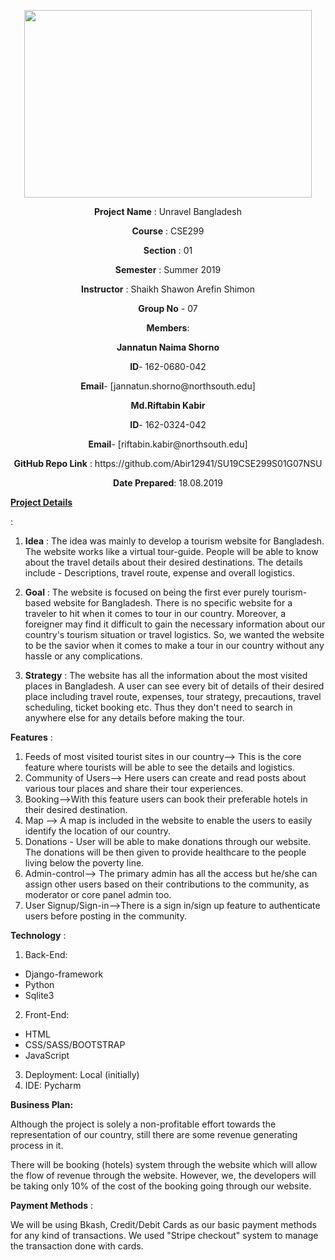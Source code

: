 <html><body><p align="center">
  <img width="460" height="300" src="https://elmsprodcdnendpoint.azureedge.net/attachments/15/2bfe67c5-2678-e011-969d-0030487d8897/46f5b6ce-3ea8-47ed-8444-80b87ed980cd.png">
</p>

<p align ="center"><b>Project Name</b> : Unravel Bangladesh</p>

<p align ="center"><b>Course</b> : CSE299</p>

<p align ="center"><b>Section</b> : 01</p>

<p align ="center"><b>Semester</b> : Summer 2019</p>

<p align ="center"><b>Instructor</b> : Shaikh Shawon Arefin Shimon</p>

<p align ="center"><b>Group No</b> - 07</p>

<p align ="center"><b>Members</b>:</p>

<p align ="center"><b>Jannatun Naima Shorno</b></p>

<p align ="center"><b>ID</b>- 162-0680-042</p>

<p align ="center"><b>Email</b>- [jannatun.shorno@northsouth.edu]</p>

<p align ="center"><b>Md.Riftabin Kabir</b></p>

<p align ="center"><b>ID</b>- 162-0324-042</p>

<p align ="center"><b>Email</b>- [riftabin.kabir@northsouth.edu]</p>

 <p align ="center"><b>GitHub Repo Link</b> : https://github.com/Abir12941/SU19CSE299S01G07NSU</p>

<p align ="center"><b>Date Prepared</b>: 18.08.2019</p>
</body>
</html>


<p><b><u>Project Details</u></b></p>:

1.  **Idea** :  The idea was mainly to develop a tourism website for Bangladesh. The website works like a virtual tour-guide. People will be able to know about the travel details about their desired destinations. The details include - Descriptions, travel route, expense and overall logistics.

1.  **Goal** : The website is focused on being the first ever purely tourism-based website for Bangladesh. There is no specific website for a traveler to hit when it comes to tour in our country. Moreover, a foreigner may find it difficult to gain the necessary information about our country&#39;s tourism situation or travel logistics. So, we wanted the website to be the savior when it comes to make a tour in our country without any hassle or any complications.

1.  **Strategy** : The website has all the information about the most visited places in Bangladesh. A user can see every bit of details of their desired place including travel route, expenses, tour strategy, precautions, travel scheduling, ticket booking etc. Thus they don&#39;t need to search in anywhere else for any details before making the tour.


**Features** :

1. Feeds of most visited tourist sites in our country--> This is the core feature where tourists will be able to see the details and logistics.
2. Community of Users--> Here users can create and read posts about various tour places and share their tour experiences.
3. Booking-->With this feature users can book their preferable hotels in their desired destination.
4. Map --> A map is included in the website to enable the users to easily identify the location of our country.
5. Donations - User will be able to make donations through our website. The donations will be then given to provide healthcare to the people living below the poverty line.
6. Admin-control--> The primary admin has all the access but he/she can assign other users based on their contributions to the community, as moderator or core panel admin too.
7. User Signup/Sign-in-->There is a sign in/sign up feature to authenticate users before  posting in the community.

**Technology** :

1. Back-End:
  * Django-framework
  * Python
  * Sqlite3
2. Front-End:
  * HTML
  * CSS/SASS/BOOTSTRAP
  * JavaScript
3. Deployment:  Local (initially)
4. IDE: Pycharm

**Business Plan:**

Although the project is solely a non-profitable effort towards the representation of our country, still there are some revenue generating process in it.

There will be booking (hotels) system through the website which will allow the flow of revenue through the website. However, we, the developers will be taking only 10% of the cost of the booking going through our website.

**Payment Methods** :

We will be using Bkash, Credit/Debit Cards as our basic payment methods for any kind of transactions. We used "Stripe checkout" system to manage the transaction done with cards.



